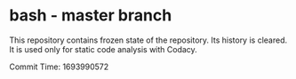 # bash - master branch

This repository contains frozen state of the repository.
Its history is cleared. It is used only for static code
analysis with Codacy.

Commit Time: 1693990572